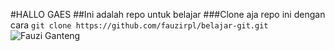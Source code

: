 #HALLO GAES
##Ini adalah repo untuk belajar
###Clone aja repo ini dengan cara 
```git clone https://github.com/fauzirpl/belajar-git.git```
![Fauzi Ganteng](https://octodex.github.com/images/yaktocat.png)